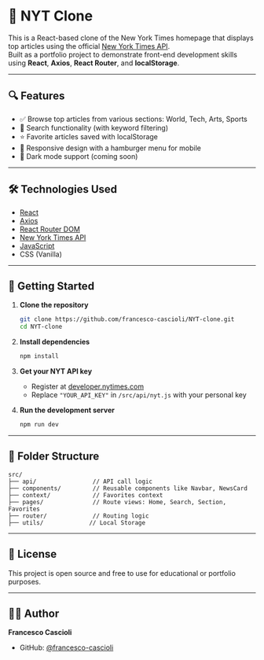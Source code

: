# 📰 NYT Clone

This is a React-based clone of the New York Times homepage that displays top articles using the official [New York Times API](https://developer.nytimes.com/).  
Built as a portfolio project to demonstrate front-end development skills using **React**, **Axios**, **React Router**, and **localStorage**.

---

## 🔍 Features

- ✅ Browse top articles from various sections: World, Tech, Arts, Sports  
- 🔎 Search functionality (with keyword filtering)  
- ⭐ Favorite articles saved with localStorage  
- 📱 Responsive design with a hamburger menu for mobile  
- 🌙 Dark mode support (coming soon)

---

## 🛠️ Technologies Used

- [React](https://reactjs.org/)  
- [Axios](https://axios-http.com/)  
- [React Router DOM](https://reactrouter.com/)  
- [New York Times API](https://developer.nytimes.com/)  
- [JavaScript](https://developer.mozilla.org/en-US/docs/Web/JavaScript)  
- CSS (Vanilla)

---

## 🚀 Getting Started

1. **Clone the repository**
   ```bash
   git clone https://github.com/francesco-cascioli/NYT-clone.git
   cd NYT-clone
   ```

2. **Install dependencies**
   ```bash
   npm install
   ```

3. **Get your NYT API key**
   - Register at [developer.nytimes.com](https://developer.nytimes.com/)
   - Replace `"YOUR_API_KEY"` in `/src/api/nyt.js` with your personal key

4. **Run the development server**
   ```bash
   npm run dev
   ```

---

## 📁 Folder Structure

```
src/
├── api/                // API call logic
├── components/         // Reusable components like Navbar, NewsCard
├── context/            // Favorites context
├── pages/              // Route views: Home, Search, Section, Favorites
├── router/             // Routing logic
├── utils/             // Local Storage
```

---

## 📄 License

This project is open source and free to use for educational or portfolio purposes.

---

## 🙋‍♂️ Author

 **Francesco Cascioli**

- GitHub: [@francesco-cascioli](https://github.com/francesco-cascioli)
